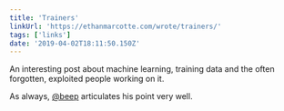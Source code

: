 ```yaml
---
title: 'Trainers'
linkUrl: 'https://ethanmarcotte.com/wrote/trainers/'
tags: ['links'] 
date: '2019-04-02T18:11:50.150Z'
---
```

An interesting post about machine learning, training data and the often forgotten, exploited people working on it.

As always, [@beep](//twitter.com/beep) articulates his point very well. 